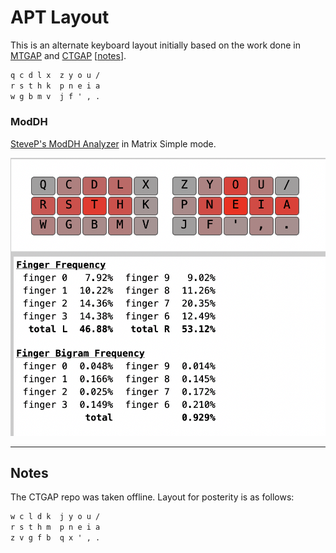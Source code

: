 # APT Layout

This is an alternate keyboard layout initially based on the work done in [MTGAP][1] and [CTGAP][2] [[notes](#notes)].

```txt
q c d l x  z y o u /
r s t h k  p n e i a
w g b m v  j f ' , .
```

### ModDH

[SteveP's ModDH Analyzer](https://colemakmods.github.io/mod-dh/analyze.html) in Matrix Simple mode.

![ModDH Analyzer](ModDH.png)

---
## Notes

The CTGAP repo was taken offline. Layout for posterity is as follows:
```txt
w c l d k  j y o u /
r s t h m  p n e i a
z v g f b  q x ' , .
```

[1]: https://mathematicalmulticore.wordpress.com/the-keyboard-layout-project/
[2]: https://github.com/CTGAP/ctgap-keyboard-layout
